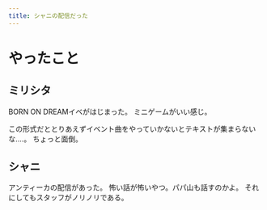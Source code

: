 ```yaml
---
title: シャニの配信だった
---
```


# やったこと

## ミリシタ

BORN ON DREAMイベがはじまった。
ミニゲームがいい感じ。

この形式だととりあえずイベント曲をやっていかないとテキストが集まらないな‥‥。
ちょっと面倒。

## シャニ

アンティーカの配信があった。
怖い話が怖いやつ。パパ山も話すのかよ。
それにしてもスタッフがノリノリである。
